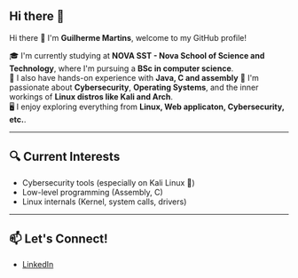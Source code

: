 ## Hi there 👋

<!--
**gmartins187/gmartins187** is a ✨ _special_ ✨ repository because its `README.md` (this file) appears on your GitHub profile.

Here are some ideas to get you started:

- 🔭 I’m currently working on ...
- 🌱 I’m currently learning ...
- 👯 I’m looking to collaborate on ...
- 🤔 I’m looking for help with ...
- 💬 Ask me about ...
- 📫 How to reach me: ...
- 😄 Pronouns: ...
- ⚡ Fun fact: ...
-->

Hi there 👋 I'm **Guilherme Martins**, welcome to my GitHub profile!

🎓 I'm currently studying at **NOVA SST - Nova School of Science and Technology**, where I'm pursuing a **BSc in computer science**.  
💼 I also have hands-on experience with **Java, C and assembly**
🔐 I'm passionate about **Cybersecurity**, **Operating Systems**, and the inner workings of **Linux distros like Kali and Arch**.  
🖥️ I enjoy exploring everything from **Linux, Web applicaton, Cybersecurity, etc.**.

---

## 🔍 Current Interests

- Cybersecurity tools (especially on Kali Linux 🔐)
- Low-level programming (Assembly, C)
- Linux internals (Kernel, system calls, drivers)

---

## 📫 Let's Connect!

- [LinkedIn](https://www.linkedin.com/in/guilherme-martins-9a680134b/)
